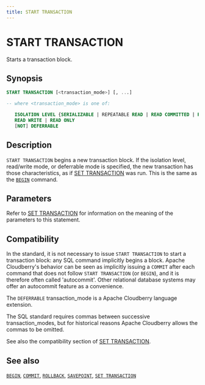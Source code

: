 ```yaml
---
title: START TRANSACTION
---
```


# START TRANSACTION

Starts a transaction block.

## Synopsis

```sql
START TRANSACTION [<transaction_mode>] [, ...]

-- where <transaction_mode> is one of:

   ISOLATION LEVEL {SERIALIZABLE | REPEATABLE READ | READ COMMITTED | READ UNCOMMITTED}
   READ WRITE | READ ONLY
   [NOT] DEFERRABLE
```

## Description

`START TRANSACTION` begins a new transaction block. If the isolation level, read/write mode, or deferrable mode is specified, the new transaction has those characteristics, as if [SET TRANSACTION](/docs/sql-stmts/set-transaction.md) was run. This is the same as the [`BEGIN`](/docs/sql-stmts/begin.md) command.

## Parameters

Refer to [SET TRANSACTION](/docs/sql-stmts/set-transaction.md) for information on the meaning of the parameters to this statement.


## Compatibility

In the standard, it is not necessary to issue `START TRANSACTION` to start a transaction block: any SQL command implicitly begins a block. Apache Cloudberry's behavior can be seen as implicitly issuing a `COMMIT` after each command that does not follow `START TRANSACTION` (or `BEGIN`), and it is therefore often called 'autocommit'. Other relational database systems may offer an autocommit feature as a convenience.

The `DEFERRABLE` transaction_mode is a Apache Cloudberry language extension.

The SQL standard requires commas between successive transaction_modes, but for historical reasons Apache Cloudberry allows the commas to be omitted.

See also the compatibility section of [SET TRANSACTION](/docs/sql-stmts/set-transaction.md).

## See also

[`BEGIN`](/docs/sql-stmts/begin.md), [`COMMIT`](/docs/sql-stmts/commit.md), [`ROLLBACK`](/docs/sql-stmts/rollback.md), [`SAVEPOINT`](/docs/sql-stmts/savepoint.md), [`SET TRANSACTION`](/docs/sql-stmts/set-transaction.md)
